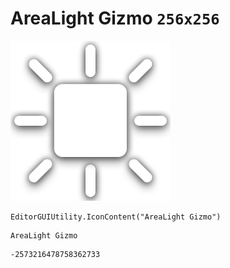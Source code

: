 # AreaLight Gizmo `256x256`
<img src="/img/AreaLight%20Gizmo.png" width=256 height=256>

``` CSharp
EditorGUIUtility.IconContent("AreaLight Gizmo")
```
```
AreaLight Gizmo
```
```
-2573216478758362733
```
